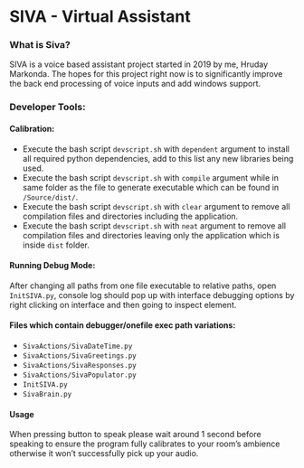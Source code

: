 # SIVA - Virtual Assistant
### What is Siva?
SIVA is a voice based assistant project started in 2019 by me, Hruday Markonda.
The hopes for this project right now is to significantly improve the back end processing of voice inputs and add windows support.

### Developer Tools:
#### Calibration:
- Execute the bash script `devscript.sh` with `dependent` argument to install all required python dependencies, add to this list any new libraries being used.
- Execute the bash script `devscript.sh` with `compile` argument while in same folder as the file to generate executable which can be found in `/Source/dist/`.
- Execute the bash script `devscript.sh` with `clear` argument to remove all compilation files and directories including the application.
- Execute the bash script `devscript.sh` with `neat` argument to remove all compilation files and directories leaving only the application which is inside `dist` folder.

#### Running Debug Mode:

After changing all paths from one file executable to relative paths, open `InitSIVA.py`, console log should pop up with interface debugging options by right clicking on interface and then going to inspect element. 

#### Files which contain debugger/onefile exec path variations:
- `SivaActions/SivaDateTime.py`
- `SivaActions/SivaGreetings.py`
- `SivaActions/SivaResponses.py`
- `SivaActions/SivaPopulator.py`
- `InitSIVA.py`
- `SivaBrain.py`

#### Usage
When pressing button to speak please wait around 1 second before speaking to ensure the program fully calibrates to your room’s ambience otherwise it won’t successfully pick up your audio. 